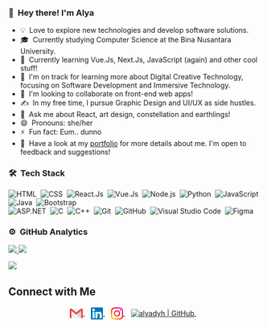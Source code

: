 ### 👋 &nbsp;Hey there! I'm Alya

- 💡 &nbsp;Love to explore new technologies and develop software solutions.
- 🎓 &nbsp;Currently studying Computer Science at the Bina Nusantara University.
- 🌱 &nbsp;Currently learning Vue.Js, Next.Js, JavaScript (again) and other cool stuff!
- 🔭 &nbsp;I'm on track for learning more about Digital Creative Technology, focusing on Software Development and Immersive Technology.
- 👯 &nbsp;I'm looking to collaborate on front-end web apps!
- ✍️ &nbsp;In my free time, I pursue Graphic Design and UI/UX as side hustles.
- 💬 &nbsp;Ask me about React, art design, constellation and earthlings!
- 😄 &nbsp;Pronouns: she/her
- ⚡ &nbsp;Fun fact: Eum.. dunno
- 📄 &nbsp;Have a look at my [portfolio](https://alyadyh.github.io/) for more details about me. I'm open to feedback and suggestions!

### 🛠 &nbsp;Tech Stack

![HTML](https://img.shields.io/badge/-HTML-05122A?style=flat&logo=HTML5)&nbsp;
![CSS](https://img.shields.io/badge/-CSS-05122A?style=flat&logo=CSS3&logoColor=1572B6)&nbsp;
![React.Js](https://img.shields.io/badge/-React.Js-05122A?style=flat&logo=react)&nbsp;
![Vue.Js](https://img.shields.io/badge/-Vue.Js-05122A?style=flat&logo=vue)&nbsp;
![Node.js](https://img.shields.io/badge/-Node.js-05122A?style=flat&logo=node.js)&nbsp;
![Python](https://img.shields.io/badge/-Python-05122A?style=flat&logo=python)&nbsp;
![JavaScript](https://img.shields.io/badge/-JavaScript-05122A?style=flat&logo=javascript)&nbsp;
![Java](https://img.shields.io/badge/-Java-05122A?style=flat&logo=Java&logoColor=FFA518)&nbsp;
![Bootstrap](https://img.shields.io/badge/-Bootstrap-05122A?style=flat&logo=bootstrap&logoColor=563D7C)\
![ASP.NET](https://img.shields.io/badge/-ASP.NET-05122A?style=flat&logo=asp.net)&nbsp;
![C](https://img.shields.io/badge/-C-05122A?style=flat&logo=C&logoColor=A8B9CC)&nbsp;
![C++](https://img.shields.io/badge/-C++-05122A?style=flat&logo=C%2B%2B&logoColor=00599C)&nbsp;
![Git](https://img.shields.io/badge/-Git-05122A?style=flat&logo=git)&nbsp;
![GitHub](https://img.shields.io/badge/-GitHub-05122A?style=flat&logo=github)&nbsp;
![Visual Studio Code](https://img.shields.io/badge/-Visual%20Studio%20Code-05122A?style=flat&logo=visual-studio-code&logoColor=007ACC)&nbsp;
![Figma](https://img.shields.io/badge/-Figma-05122A?style=flat&logo=figma)&nbsp;

### ⚙️ &nbsp;GitHub Analytics

<p align="left">
<a href="https://github.com/alyadyh">
  <img height="180em" src="https://github-readme-stats-eight-theta.vercel.app/api?username=alyadyh&show_icons=true&theme=radical&include_all_commits=true&count_private=true"/>
  <img height="180em" src="https://github-readme-stats-eight-theta.vercel.app/api/top-langs/?username=alyadyh&layout=compact&langs_count=8&theme=radical"/>
</a>
</p>
<div align="left">
  <img src="http://github-readme-streak-stats.herokuapp.com?user=alyadyh&theme=radical&background=0d1117&hide_border=true" />
</div>

## Connect with Me
<p align="center">
  <a href="mailto:alya.mdyh@gmail.com" >
    <img align="center" alt="alyadyh | Gmail" width="26px" src="https://github.com/SatYu26/SatYu26/blob/master/Assets/Gmail.svg" />
  </a> &nbsp;&nbsp;
  
  <a href="https://www.linkedin.com/in/alya-mardhiyyah/" target="_blank">
    <img align="center" alt="alyadyh | Linkedin" width="24px" src="https://github.com/SatYu26/SatYu26/blob/master/Assets/Linkedin.svg" />
  </a> &nbsp;&nbsp;
  
  <a href="https://www.instagram.com/alyadya_/" target="_blank">
    <img align="center" alt="alyadyh | Instagram" width="24px" src="https://github.com/SatYu26/SatYu26/blob/master/Assets/Instagram.svg" />
  </a> &nbsp;&nbsp;
  
  <a href="https://profile-summary-for-github.herokuapp.com/user/alyadyh" target="_blank">
    <img align="center" alt="alyadyh | GitHub" width="26px" src="https://upload.wikimedia.org/wikipedia/commons/thumb/a/ae/Github-desktop-logo-symbol.svg/1024px-Github-desktop-logo-symbol.svg.png" />
  </a> &nbsp;&nbsp;
<p> 
